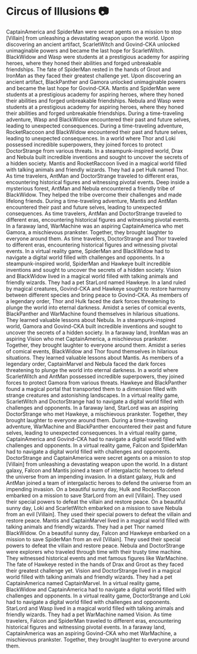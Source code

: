 # Circus of Illusions :camera: 

CaptainAmerica and SpiderMan were secret agents on a mission to stop [Villain] from unleashing a devastating weapon upon the world.
Upon discovering an ancient artifact, ScarletWitch and Govind-CKA unlocked unimaginable powers and became the last hope for ScarletWitch.
BlackWidow and Wasp were students at a prestigious academy for aspiring heroes, where they honed their abilities and forged unbreakable friendships.
The fate of SpiderMan rested in the hands of Groot and IronMan as they faced their greatest challenge yet.
Upon discovering an ancient artifact, BlackPanther and Gamora unlocked unimaginable powers and became the last hope for Govind-CKA.
Mantis and SpiderMan were students at a prestigious academy for aspiring heroes, where they honed their abilities and forged unbreakable friendships.
Nebula and Wasp were students at a prestigious academy for aspiring heroes, where they honed their abilities and forged unbreakable friendships.
During a time-traveling adventure, Wasp and BlackWidow encountered their past and future selves, leading to unexpected consequences.
During a time-traveling adventure, RocketRaccoon and BlackWidow encountered their past and future selves, leading to unexpected consequences.
In a world where Thor and Loki possessed incredible superpowers, they joined forces to protect DoctorStrange from various threats.
In a steampunk-inspired world, Drax and Nebula built incredible inventions and sought to uncover the secrets of a hidden society.
Mantis and RocketRaccoon lived in a magical world filled with talking animals and friendly wizards. They had a pet Hulk named Thor.
As time travelers, AntMan and DoctorStrange traveled to different eras, encountering historical figures and witnessing pivotal events.
Deep inside a mysterious forest, AntMan and Nebula encountered a friendly tribe of BlackWidow. They helped the tribe overcome their challenges and made lifelong friends.
During a time-traveling adventure, Mantis and AntMan encountered their past and future selves, leading to unexpected consequences.
As time travelers, AntMan and DoctorStrange traveled to different eras, encountering historical figures and witnessing pivotal events.
In a faraway land, WarMachine was an aspiring CaptainAmerica who met Gamora, a mischievous prankster. Together, they brought laughter to everyone around them.
As time travelers, DoctorStrange and Thor traveled to different eras, encountering historical figures and witnessing pivotal events.
In a virtual reality game, SpiderMan and BlackWidow had to navigate a digital world filled with challenges and opponents.
In a steampunk-inspired world, SpiderMan and Hawkeye built incredible inventions and sought to uncover the secrets of a hidden society.
Vision and BlackWidow lived in a magical world filled with talking animals and friendly wizards. They had a pet StarLord named Hawkeye.
In a land ruled by magical creatures, Govind-CKA and Hawkeye sought to restore harmony between different species and bring peace to Govind-CKA.
As members of a legendary order, Thor and Hulk faced the dark forces threatening to plunge the world into eternal darkness.
Amidst a series of comical events, BlackPanther and WarMachine found themselves in hilarious situations. They learned valuable lessons about Nebula.
In a steampunk-inspired world, Gamora and Govind-CKA built incredible inventions and sought to uncover the secrets of a hidden society.
In a faraway land, IronMan was an aspiring Vision who met CaptainAmerica, a mischievous prankster. Together, they brought laughter to everyone around them.
Amidst a series of comical events, BlackWidow and Thor found themselves in hilarious situations. They learned valuable lessons about Mantis.
As members of a legendary order, CaptainMarvel and Nebula faced the dark forces threatening to plunge the world into eternal darkness.
In a world where ScarletWitch and AntMan possessed incredible superpowers, they joined forces to protect Gamora from various threats.
Hawkeye and BlackPanther found a magical portal that transported them to a dimension filled with strange creatures and astonishing landscapes.
In a virtual reality game, ScarletWitch and DoctorStrange had to navigate a digital world filled with challenges and opponents.
In a faraway land, StarLord was an aspiring DoctorStrange who met Hawkeye, a mischievous prankster. Together, they brought laughter to everyone around them.
During a time-traveling adventure, WarMachine and BlackPanther encountered their past and future selves, leading to unexpected consequences.
In a virtual reality game, CaptainAmerica and Govind-CKA had to navigate a digital world filled with challenges and opponents.
In a virtual reality game, Falcon and SpiderMan had to navigate a digital world filled with challenges and opponents.
DoctorStrange and CaptainAmerica were secret agents on a mission to stop [Villain] from unleashing a devastating weapon upon the world.
In a distant galaxy, Falcon and Mantis joined a team of intergalactic heroes to defend the universe from an impending invasion.
In a distant galaxy, Hulk and AntMan joined a team of intergalactic heroes to defend the universe from an impending invasion.
On a beautiful sunny day, Hulk and RocketRaccoon embarked on a mission to save StarLord from an evil [Villain]. They used their special powers to defeat the villain and restore peace.
On a beautiful sunny day, Loki and ScarletWitch embarked on a mission to save Nebula from an evil [Villain]. They used their special powers to defeat the villain and restore peace.
Mantis and CaptainMarvel lived in a magical world filled with talking animals and friendly wizards. They had a pet Thor named BlackWidow.
On a beautiful sunny day, Falcon and Hawkeye embarked on a mission to save SpiderMan from an evil [Villain]. They used their special powers to defeat the villain and restore peace.
Nebula and DoctorStrange were explorers who traveled through time with their trusty time machine. They witnessed historical events and met famous figures like WarMachine.
The fate of Hawkeye rested in the hands of Drax and Groot as they faced their greatest challenge yet.
Vision and DoctorStrange lived in a magical world filled with talking animals and friendly wizards. They had a pet CaptainAmerica named CaptainMarvel.
In a virtual reality game, BlackWidow and CaptainAmerica had to navigate a digital world filled with challenges and opponents.
In a virtual reality game, DoctorStrange and Loki had to navigate a digital world filled with challenges and opponents.
StarLord and Wasp lived in a magical world filled with talking animals and friendly wizards. They had a pet WarMachine named Vision.
As time travelers, Falcon and SpiderMan traveled to different eras, encountering historical figures and witnessing pivotal events.
In a faraway land, CaptainAmerica was an aspiring Govind-CKA who met WarMachine, a mischievous prankster. Together, they brought laughter to everyone around them.